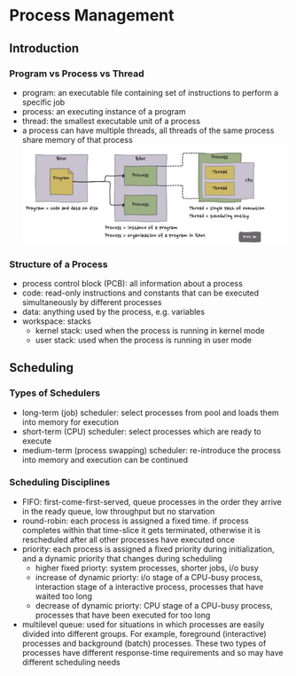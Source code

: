 # Process Management
## Introduction
### Program vs Process vs Thread
- program: an executable file containing set of instructions to perform a specific job
- process: an executing instance of a program
- thread: the smallest executable unit of a process
- a process can have multiple threads, all threads of the same process share memory of that process
![process_and_thread](img/process_and_thread.png)

### Structure of a Process
- process control block (PCB): all information about a process
- code: read-only instructions and constants that can be executed simultaneously by different processes
- data: anything used by the process, e.g. variables
- workspace: stacks
  - kernel stack: used when the process is running in kernel mode
  - user stack: used when the process is running in user mode

## Scheduling
### Types of Schedulers
- long-term (job) scheduler: select processes from pool and loads them into memory for execution
- short-term (CPU) scheduler: select processes which are ready to execute
- medium-term (process swapping) scheduler: re-introduce the process into memory and execution can be continued

### Scheduling Disciplines
- FIFO: first-come-first-served, queue processes in the order they arrive in the ready queue, low throughput but no starvation
- round-robin: each process is assigned a fixed time. if process completes within that time-slice it gets terminated, otherwise it is rescheduled after all other processes have executed once
- priority: each process is assigned a fixed priority during initialization, and a dynamic priority that changes during scheduling
  - higher fixed priorty: system processes, shorter jobs, i/o busy
  - increase of dynamic priorty: i/o stage of a CPU-busy process, interaction stage of a interactive process, processes that have waited too long
  - decrease of dynamic priorty: CPU stage of a CPU-busy process, processes that have been executed for too long
- multilevel queue: used for situations in which processes are easily divided into different groups. For example, foreground (interactive) processes and background (batch) processes. These two types of processes have different response-time requirements and so may have different scheduling needs